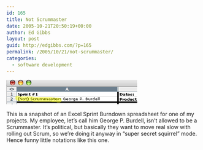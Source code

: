 ```yaml
---
id: 165
title: Not Scrummaster
date: 2005-10-21T20:50:19+00:00
author: Ed Gibbs
layout: post
guid: http://edgibbs.com/?p=165
permalink: /2005/10/21/not-scrummaster/
categories:
  - software development
---
```

![](/images/not_scrummaster.png)

This is a snapshot of an Excel Sprint Burndown spreadsheet for one of my projects. My employee, let&#8217;s call him George P. Burdell, isn&#8217;t allowed to be a Scrummaster. It&#8217;s political, but basically they want to move real slow with rolling out Scrum, so we&#8217;re doing it anyway in &#8220;super secret squirrel&#8221; mode. Hence funny little notations like this one.